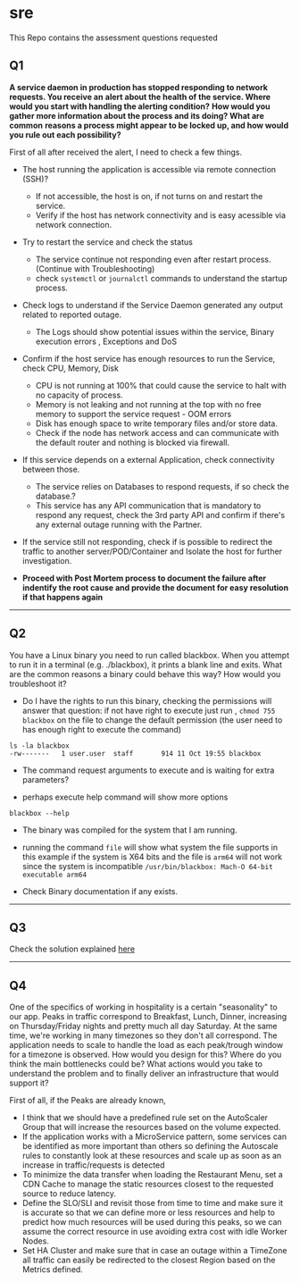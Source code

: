 # sre 

This Repo contains the assessment questions requested 

## Q1
**A service daemon in production has stopped responding to network requests. You receive an**
**alert about the health of the service. Where would you start with handling the alerting condition?**
**How would you gather more information about the process and its doing? What are common**
**reasons a process might appear to be locked up, and how would you rule out each possibility?**

First of all after received the alert, I need to check a few things.
 - The host running the application is accessible via remote connection (SSH)? 
    * If not accessible, the host is on, if not turns on and restart the service.
    * Verify if the host has network connectivity and is easy acessible via network connection.

 - Try to restart the service and check the status
   * The service continue not responding even after restart process.(Continue with Troubleshooting)
   * check `systemctl` or `journalctl` commands to understand the startup process.

 - Check logs to understand if the Service Daemon generated any output related to reported outage.
   * The Logs should show potential issues within the service, Binary execution errors , Exceptions and DoS

 - Confirm if the host service has enough resources to run the Service, check CPU, Memory, Disk
   * CPU is not running at 100% that could cause the service to halt with no capacity of process.
   * Memory is not leaking and not running at the top with no free memory to support the service request - OOM errors
   * Disk has enough space to write temporary files and/or store data.
   * Check if the node has network access and can communicate with the default router and nothing is blocked via firewall.

 - If this service depends on a external Application, check connectivity between those.
   * The service relies on Databases to respond requests, if so check the database.?
   * This service has any API communication that is mandatory to respond any request, check the 3rd party API and confirm if there's any external outage running with the Partner. 
   
 - If the service still not responding, check if is possible to redirect the traffic to another server/POD/Container and Isolate the host for further investigation.
 - **Proceed with Post Mortem process to document the failure after indentify the root cause and provide the document for easy resolution if that happens again**

---


## Q2
You have a Linux binary you need to run called blackbox. When you attempt to run it in a
terminal (e.g. ./blackbox), it prints a blank line and exits. What are the common reasons a
binary could behave this way? How would you troubleshoot it?

* Do I have the rights to run this binary, checking the permissions will answer that question: 
if not have right to execute just run , `chmod 755 blackbox` on the file to change the default permission (the user need to has enough right to execute the command)
```
ls -la blackbox 
-rw-------   1 user.user  staff       914 11 Oct 19:55 blackbox
```

* The command request arguments to execute and is waiting for extra parameters?
 - perhaps execute help command will show more options
```
blackbox --help 
```

* The binary was compiled for the system that I am running.
 - running the command `file` will show what system the file supports
 in this example if the system is X64 bits and the file is `arm64` will not work since the system is incompatible 
 `/usr/bin/blackbox: Mach-O 64-bit executable arm64`

* Check Binary documentation if any exists.

---
## Q3

Check the solution explained [here](TimeComplexity.md)


---
## Q4
One of the specifics of working in hospitality is a certain "seasonality" to our app. Peaks in traffic
correspond to Breakfast, Lunch, Dinner, increasing on Thursday/Friday nights and pretty much
all day Saturday. At the same time, we're working in many timezones so they don't all
correspond.
The application needs to scale to handle the load as each peak/trough window for a timezone is
observed. How would you design for this? Where do you think the main bottlenecks could be?
What actions would you take to understand the problem and to finally deliver an infrastructure
that would support it?


First of all, if the Peaks are already known, 
* I think that we should have a predefined rule set on the AutoScaler Group that will increase the resources based on the volume expected.
* If the application works with a MicroService pattern, some services can be identified as more important than others so defining the Autoscale rules to constantly look at these resources
and scale up as soon as an increase in traffic/requests is detected
* To minimize the data transfer when loading the Restaurant Menu, set a CDN Cache to manage the static resources closest to the requested source to reduce latency.
* Define the SLO/SLI and revisit those from time to time and make sure it is accurate so that we can define more or less resources and help to predict how much resources will be used during
this peaks, so we can assume the correct resource in use avoiding extra cost with idle Worker Nodes. 
* Set HA Cluster and make sure that in case an outage within a TimeZone all traffic can easily be redirected to the closest Region based on the Metrics defined.
